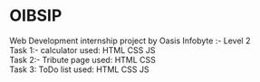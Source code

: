 # OIBSIP
Web Development internship project by Oasis Infobyte :- Level 2  
Task 1:- calculator   used: HTML CSS JS  
Task 2:- Tribute page   used: HTML CSS  
Task 3: ToDo list   used: HTML CSS JS
